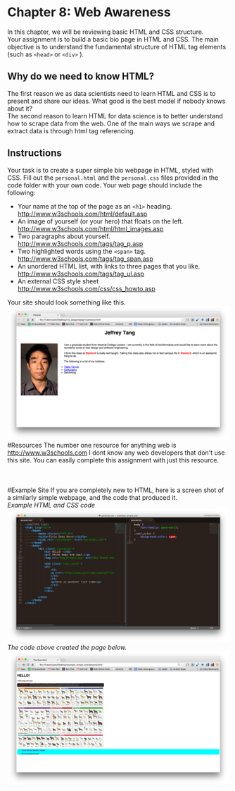# Chapter 8: Web Awareness
In this chapter, we will be reviewing basic HTML and CSS structure.  
Your assignment is to build a basic bio page in HTML and CSS.  The main objective is to understand the fundamental structure of HTML tag elements (such as `<head>` or `<div>` ).
<br>
## Why do we need to know HTML?
The first reason we as data scientists need to learn HTML and CSS is to present and share our ideas.  What good is the best model if nobody knows about it?  
The second reason to learn HTML for data science is to better understand how to scrape data from the web.  One of the main ways we scrape and extract data is through html tag referencing.
<br>
## Instructions
Your task is to create a super simple bio webpage in HTML, styled with CSS.  Fill out the `personal.html` and the `personal.css` files provided in the code folder with your own code.  Your web page should include the following:
*  Your name at the top of the page as an `<h1>` heading.
http://www.w3schools.com/html/default.asp
*  An image of yourself (or your hero) that floats on the left.
http://www.w3schools.com/html/html_images.asp
*  Two paragraphs about yourself.
http://www.w3schools.com/tags/tag_p.asp
*  Two highlighted words using the `<span>` tag.
http://www.w3schools.com/tags/tag_span.asp
*  An unordered HTML list, with links to three pages that you like.  http://www.w3schools.com/tags/tag_ul.asp
*  An external CSS style sheet
http://www.w3schools.com/css/css_howto.asp

Your site should look something like this.  
![](images/example_bio_page.png)
<br>
#Resources
The number one resource for anything web is http://www.w3schools.com
I dont know any web developers that don't use this site.  You can easily complete this assignment with just this resource.  
<br>
<br>
<br>
#Example Site
If you are completely new to HTML, here is a screen shot of a similarly simple webpage,  and the code that produced it.  
*Example HTML and CSS code*
![](images/example_html_css_code.png)
<br>
*The code above created the page below.*
![](images/example_webpage.png)

